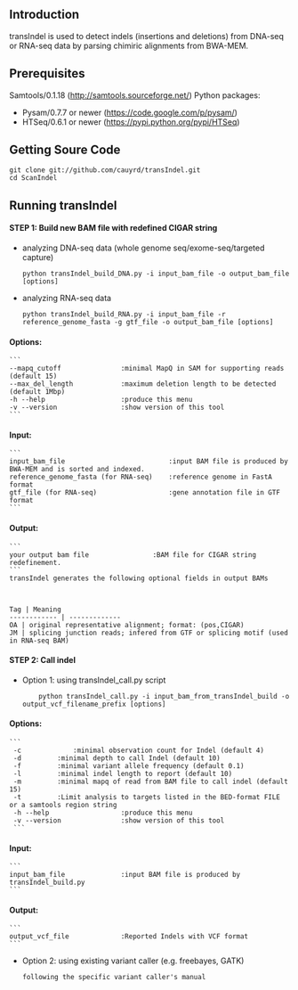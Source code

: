 Introduction
------------
transIndel is used to detect indels (insertions and deletions) from DNA-seq or RNA-seq data by parsing chimiric alignments from BWA-MEM. 

Prerequisites
----------------
Samtools/0.1.18 (http://samtools.sourceforge.net/)
Python packages:
* Pysam/0.7.7 or newer (https://code.google.com/p/pysam/)
* HTSeq/0.6.1 or newer (https://pypi.python.org/pypi/HTSeq)

Getting Soure Code
------------------
	git clone git://github.com/cauyrd/transIndel.git
	cd ScanIndel
Running transIndel 
-----------------
#### STEP 1: Build new BAM file with redefined CIGAR string
* analyzing DNA-seq data (whole genome seq/exome-seq/targeted capture)
	```
	python transIndel_build_DNA.py -i input_bam_file -o output_bam_file [options]
	```
	
* analyzing RNA-seq data 
	```
	python transIndel_build_RNA.py -i input_bam_file -r reference_genome_fasta -g gtf_file -o output_bam_file [options]
	```
#### Options:
	```
	--mapq_cutoff				:minimal MapQ in SAM for supporting reads (default 15)
	--max_del_length			:maximum deletion length to be detected (default 1Mbp)
	-h --help					:produce this menu
	-v --version				:show version of this tool
	```
#### Input:
	```
	input_bam_file   						:input BAM file is produced by BWA-MEM and is sorted and indexed.
	reference_genome_fasta (for RNA-seq)    :reference genome in FastA format
	gtf_file (for RNA-seq)    				:gene annotation file in GTF format
	```
#### Output:
	```
	your output bam	file				:BAM file for CIGAR string redefinement.
	```
	transIndel generates the following optional fields in output BAMs



	Tag | Meaning
	------------ | -------------
	OA | original representative alignment; format: (pos,CIGAR)
	JM | splicing junction reads; infered from GTF or splicing motif (used in RNA-seq BAM)

#### STEP 2: Call indel
* Option 1: using transIndel_call.py script
	```
    	python transIndel_call.py -i input_bam_from_transIndel_build -o output_vcf_filename_prefix [options]
	```
#### Options:
	```
	 -c				:minimal observation count for Indel (default 4)
	 -d			:minimal depth to call Indel (default 10)
	 -f			:minimal variant allele frequency (default 0.1)
	 -l			:minimal indel length to report (default 10)
	 -m			:minimal mapq of read from BAM file to call indel (default 15)
	 -t			:Limit analysis to targets listed in the BED-format FILE or a samtools region string
	 -h --help					:produce this menu
	 -v --version				:show version of this tool
	 ```
#### Input:
	```
	input_bam_file   			:input BAM file is produced by transIndel_build.py
	```
#### Output:
	```
	output_vcf_file   			:Reported Indels with VCF format
	```
* Option 2: using existing variant caller (e.g. freebayes, GATK)
	```
	following the specific variant caller's manual
	```
